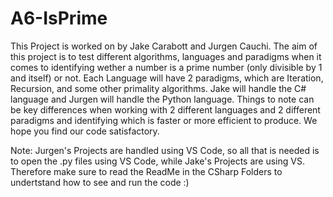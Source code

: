 # A6-IsPrime

This Project is worked on by Jake Carabott and Jurgen Cauchi.
The aim of this project is to test different algorithms, languages and paradigms when it comes to identifying wether a number is a prime number (only divisible by 1 and itself) or not.
Each Language will have 2 paradigms, which are Iteration, Recursion, and some other primality algorithms.
Jake will handle the C# language and Jurgen will handle the Python language.
Things to note can be key differences when working with 2 different languages and 2 different paradigms and identifying which is faster or more efficient to produce.
We hope you find our code satisfactory.


Note: Jurgen's Projects are handled using VS Code, so all that is needed is to open the .py files using VS Code, while Jake's Projects are using VS. Therefore make sure to read the ReadMe in the CSharp Folders to undertstand how to see and run the code :)
